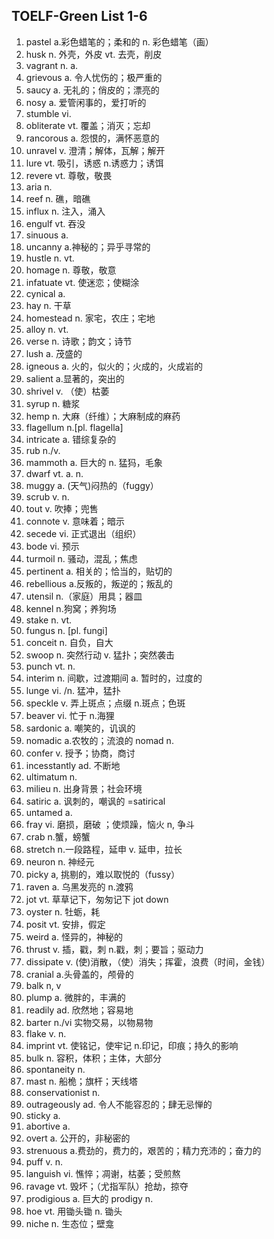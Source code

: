 ## TOELF-Green List 1-6

1. pastel a.彩色蜡笔的；柔和的 n. 彩色蜡笔（画）
2. husk n. 外壳，外皮 vt. 去壳，削皮
3. vagrant n. a.
4. grievous a. 令人忧伤的；极严重的
5. saucy a. 无礼的；俏皮的；漂亮的
6. nosy a. 爱管闲事的，爱打听的
7. stumble vi.
8. obliterate vt. 覆盖；消灭；忘却
9. rancorous a. 怨恨的，满怀恶意的
10. unravel v. 澄清；解体，瓦解；解开
11. lure vt. 吸引，诱惑 n.诱惑力；诱饵
12. revere vt. 尊敬，敬畏
13. aria n.
14. reef n. 礁，暗礁
15. influx n. 注入，涌入
16. engulf vt. 吞没
17. sinuous a.
18. uncanny a.神秘的；异乎寻常的
19. hustle n. vt.
20. homage n. 尊敬，敬意
21. infatuate vt. 使迷恋；使糊涂
22. cynical a.
23. hay n. 干草
24. homestead n. 家宅，农庄；宅地
25. alloy n. vt.
26. verse n. 诗歌；韵文；诗节
27. lush a. 茂盛的
28. igneous a. 火的，似火的；火成的，火成岩的
29. salient a.显著的，突出的
30. shrivel v. （使）枯萎
31. syrup n. 糖浆
32. hemp n. 大麻（纤维）；大麻制成的麻药
33. flagellum n.[pl. flagella]
34. intricate a. 错综复杂的
35. rub n./v.
36. mammoth a. 巨大的  n. 猛犸，毛象
37. dwarf vt. a. n.
38. muggy a. (天气)闷热的（fuggy）
39. scrub v. n.
40. tout v. 吹捧；兜售
41. connote v. 意味着；暗示
42. secede vi. 正式退出（组织）
43. bode vi. 预示
44. turmoil n. 骚动，混乱；焦虑
45. pertinent a. 相关的；恰当的，贴切的
46. rebellious a.反叛的，叛逆的；叛乱的
47. utensil  n.（家庭）用具；器皿
48. kennel  n.狗窝；养狗场
49. stake n. vt.
50. fungus n. [pl. fungi]
51. conceit n. 自负，自大
52. swoop n. 突然行动 v. 猛扑；突然袭击
53. punch vt. n.
54. interim n. 间歇，过渡期间 a. 暂时的，过度的
55. lunge vi. /n. 猛冲，猛扑
56. speckle v. 弄上斑点；点缀 n.斑点；色斑
57. beaver vi. 忙于 n.海狸
58. sardonic a. 嘲笑的，讥讽的
59. nomadic a.农牧的；流浪的 nomad n.
60. confer v. 授予；协商，商讨
61. incesstantly ad. 不断地
62. ultimatum n.
63. milieu n. 出身背景；社会环境
64. satiric a. 讽刺的，嘲讽的 =satirical
65. untamed a.
66. fray vi. 磨损，磨破 ；使烦躁，恼火 n, 争斗
67.  crab n.蟹，螃蟹
68. stretch n.一段路程，延申 v. 延申，拉长
69. neuron n. 神经元
70. picky a, 挑剔的，难以取悦的（fussy）
71. raven a. 乌黑发亮的 n.渡鸦
72. jot vt. 草草记下，匆匆记下   jot down
73. oyster n. 牡蛎，耗
74. posit vt. 安排，假定
75. weird a. 怪异的，神秘的
76. thrust v. 插，戳，刺 n.戳，刺；要旨；驱动力
77. dissipate v. (使)消散，（使）消失；挥霍，浪费（时间，金钱）
78. cranial a.头骨盖的，颅骨的
79. balk n, v
80. plump a. 微胖的，丰满的
81. readily ad. 欣然地；容易地
82. barter n./vi 实物交易，以物易物
83. flake v. n.
84. imprint vt. 使铭记，使牢记 n.印记，印痕；持久的影响
85. bulk n. 容积，体积；主体，大部分
86. spontaneity n.
87. mast n. 船桅；旗杆；天线塔
88. conservationist n.
89. outrageously ad. 令人不能容忍的；肆无忌惮的
90. sticky a.
91. abortive a.
92. overt a. 公开的，非秘密的
93. strenuous a.费劲的，费力的，艰苦的；精力充沛的；奋力的
94. puff v. n.
95. languish vi. 憔悴；凋谢，枯萎；受煎熬 
96. ravage vt. 毁坏；（尤指军队）抢劫，掠夺
97. prodigious a. 巨大的 prodigy n.
98. hoe vt. 用锄头锄 n. 锄头
99. niche n. 生态位；壁龛

